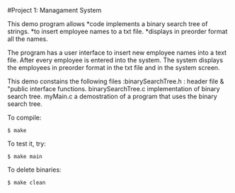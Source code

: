 #Project 1: Managament System

This demo program allows
*code implements a binary search tree of strings.
*to insert employee names to a txt file.
*displays in preorder format all the names.

The program has a user interface to insert new employee names into a text file. After every employee is entered into the system. The system displays the employees in preorder format in the txt file and in the system screen.

This demo constains the following files :binarySearchTree.h : header file & "public interface functions. binarySearchTree.c implementation of binary search tree. myMain.c a demostration of a program that uses the binary search tree.


To compile:
~~~
$ make
~~~

To test it, try:
~~~
$ make main
~~~

To delete binaries:
~~~
$ make clean
~~~